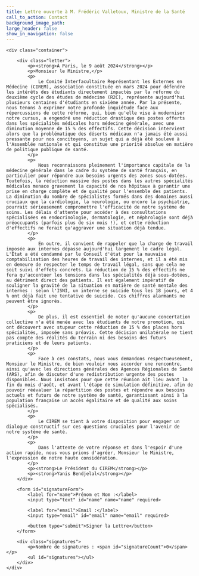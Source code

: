 ```yaml
---
title: Lettre ouverte à M. Frédéric Valletoux, Ministre de la Santé
call_to_action: Contact
background_image_path:
large_header: false
show_in_navigation: false
---
```


<html lang="fr">
<head>
    <meta charset="UTF-8">
    <meta name="viewport" content="width=device-width, initial-scale=1.0">
    <link rel="stylesheet" href="https://ciremwebsite.github.io/assets/css/style.css">
    <style>
        /* Styles supplémentaires spécifiques à cette page */
    .letter p {
        font-size: 1.7rem; /* Ajustez cette taille si nécessaire pour correspondre à "NOM" */
        margin-bottom: 15px;
        line-height: 1.6;
        }
        form {
            margin-top: 30px;
        }
        form label {
            font-weight: bold;
            margin-bottom: 5px;
        }
        form input[type="text"], form input[type="email"] {
            width: 100%;
            padding: 10px;
            margin-bottom: 15px;
            border: 1px solid #ddd;
            border-radius: 4px;
        }
        form button {
            padding: 10px 20px;
            background-color: #007bff;
            color: white;
            border: none;
            border-radius: 4px;
            cursor: pointer;
            font-size: 1rem;
        }
        form button:hover {
            background-color: #0056b3;
        }
        .signatures {
            margin-top: 30px;
        }
        .signature-count {
            font-weight: bold;
            font-size: 1.2rem;
            color: #333;
        }
        .signatures ul {
            list-style-type: none;
            padding: 0;
        }
        .signatures ul li {
            padding: 5px 0;
            border-bottom: 1px solid #ddd;
        }
    </style>
</head>
<body>

    <div class="container">

        <div class="letter">
            <p><strong>À Paris, le 9 août 2024</strong></p>
            <p>Monsieur le Ministre,</p>
            <p>
                Le Comité Interfacultaire Représentant les Externes en Médecine (CIREM), association constituée en mars 2024 pour défendre les intérêts des étudiants directement impactés par la réforme du deuxième cycle des études de médecine (R2C), représente aujourd'hui plusieurs centaines d'étudiants en sixième année. Par la présente, nous tenons à exprimer notre profonde inquiétude face aux répercussions de cette réforme, qui, bien qu'elle vise à moderniser notre cursus, a engendré une réduction drastique des postes offerts dans les spécialités médicales hors médecine générale, avec une diminution moyenne de 15 % des effectifs. Cette décision intervient alors que la problématique des déserts médicaux n'a jamais été aussi pressante pour nos concitoyens, un sujet qui a déjà été soulevé à l'Assemblée nationale et qui constitue une priorité absolue en matière de politique publique de santé.
            </p>
            <p>
                Nous reconnaissons pleinement l'importance capitale de la médecine générale dans le cadre du système de santé français, en particulier pour répondre aux besoins urgents des zones sous-dotées. Toutefois, la réduction massive des postes dans les autres spécialités médicales menace gravement la capacité de nos hôpitaux à garantir une prise en charge complète et de qualité pour l'ensemble des patients. La diminution du nombre de spécialistes formés dans des domaines aussi cruciaux que la cardiologie, la neurologie, ou encore la psychiatrie, pourrait sérieusement compromettre l'efficacité de notre système de soins. Les délais d'attente pour accéder à des consultations spécialisées en endocrinologie, dermatologie, et néphrologie sont déjà préoccupants (parfois plus de six mois !), et cette réduction d'effectifs ne ferait qu'aggraver une situation déjà tendue.
            </p>
            <p>
                En outre, il convient de rappeler que la charge de travail imposée aux internes dépasse aujourd'hui largement le cadre légal. L'État a été condamné par le Conseil d'état pour la mauvaise comptabilisation des heures de travail des internes, et il a été mis en demeure de respecter le temps de travail légal, sans que cela ne soit suivi d'effets concrets. La réduction de 15 % des effectifs ne fera qu'accentuer les tensions dans les spécialités déjà sous-dotées, au détriment direct des patients. Il est également impératif de souligner la gravité de la situation en matière de santé mentale des internes : selon l'ISNI, un interne se suicide tous les 18 jours, et 4 % ont déjà fait une tentative de suicide. Ces chiffres alarmants ne peuvent être ignorés.
            </p>
            <p>
                De plus, il est essentiel de noter qu'aucune concertation collective n'a été menée avec les étudiants de notre promotion, qui ont découvert avec stupeur cette réduction de 15 % des places hors spécialités, imposée sans préavis. Cette décision unilatérale ne tient pas compte des réalités du terrain ni des besoins des futurs praticiens et de leurs patients.
            </p>
            <p>
                Face à ces constats, nous vous demandons respectueusement, Monsieur le Ministre, de bien vouloir nous accorder une rencontre, ainsi qu'avec les directions générales des Agences Régionales de Santé (ARS), afin de discuter d'une redistribution urgente des postes disponibles. Nous insistons pour que cette réunion ait lieu avant la fin du mois d'août, et avant l'étape de simulation définitive, afin de pouvoir réévaluer la répartition des postes et répondre aux besoins actuels et futurs de notre système de santé, garantissant ainsi à la population française un accès égalitaire et de qualité aux soins spécialisés.
            </p>
            <p>
                Le CIREM se tient à votre disposition pour engager un dialogue constructif sur ces questions cruciales pour l'avenir de notre système de santé.
            </p>
            <p>
                Dans l'attente de votre réponse et dans l'espoir d'une action rapide, nous vous prions d'agréer, Monsieur le Ministre, l'expression de notre haute considération.
            </p>
            <p><strong>Le Président du CIREM</strong></p>
            <p><strong>Yanis Bendjelal</strong></p>
        </div>

        <form id="signatureForm">
            <label for="name">Prénom et Nom :</label>
            <input type="text" id="name" name="name" required>
            
            <label for="email">Email :</label>
            <input type="email" id="email" name="email" required>
            
            <button type="submit">Signer la Lettre</button>
        </form>

        <div class="signatures">
            <p>Nombre de signatures : <span id="signatureCount">0</span></p>
            <ul id="signatures"></ul>
        </div>
    </div>

 <script>
    // Utilisation correcte de l'URL de base de votre backend
    const backendUrl = 'https://graceful-frost-bow.glitch.me'; // URL de votre serveur Node.js

    // Gestion de la soumission du formulaire
    document.getElementById('signatureForm').onsubmit = function(e) {
        e.preventDefault();
        const name = document.getElementById('name').value;
        const email = document.getElementById('email').value;
        
        // Envoi de la requête POST pour ajouter une nouvelle signature
        fetch(`${backendUrl}/signatures`, {
            method: 'POST',
            headers: {
                'Content-Type': 'application/json',
            },
            body: JSON.stringify({ name, email }),
        })
        .then(response => response.json())
        .then(data => {
            console.log('Success:', data);
            fetchSignatures(); // Recharger la liste des signatures
        })
        .catch((error) => {
            console.error('Error:', error);
        });

        // Réinitialiser le formulaire après soumission
        document.getElementById('name').value = '';
        document.getElementById('email').value = '';
    }

    // Fonction pour récupérer et afficher les signatures
    function fetchSignatures() {
        fetch(`${backendUrl}/signatures`)
            .then(response => response.json())
            .then(data => {
                const signatureList = document.getElementById('signatures');
                signatureList.innerHTML = ''; // Vider la liste existante
                data.forEach((signature, index) => {
                    const li = document.createElement('li');
                    li.textContent = `${index + 1}. ${signature.name}`;
                    signatureList.appendChild(li);
                });
                document.getElementById('signatureCount').textContent = data.length;
            });
    }

    // Charger les signatures au démarrage
    fetchSignatures();
</script>


</body>
</html>
